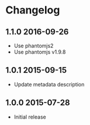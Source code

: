 # Changelog

## 1.1.0 2016-09-26

- Use phantomjs2
- Use phantomjs v1.9.8

## 1.0.1 2015-09-15

- Update metadata description

## 1.0.0 2015-07-28

- Initial release
